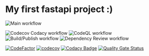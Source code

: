 # My first fastapi project :)
![Main workflow](https://github.com/linzeyang/fastapi-hello/actions/workflows/main.yml/badge.svg)

![Codecov Codacy workflow](https://github.com/linzeyang/fastapi-hello/actions/workflows/codecov-codacy.yml/badge.svg)
![CodeQL workflow](https://github.com/linzeyang/fastapi-hello/actions/workflows/codeql-analysis.yml/badge.svg)
![Build/Publish workflow](https://github.com/linzeyang/fastapi-hello/actions/workflows/build-publish-image.yml/badge.svg)
![Dependency Review workflow](https://github.com/linzeyang/fastapi-hello/actions/workflows/dependency-review.yml/badge.svg)

[![CodeFactor](https://www.codefactor.io/repository/github/linzeyang/fastapi-hello/badge)](https://www.codefactor.io/repository/github/linzeyang/fastapi-hello)
[![codecov](https://codecov.io/gh/linzeyang/fastapi-hello/branch/main/graph/badge.svg?token=DH3PJVZBB4)](https://codecov.io/gh/linzeyang/fastapi-hello)
[![Codacy Badge](https://app.codacy.com/project/badge/Grade/e938a2336af54ead899a13a9dac5310f)](https://www.codacy.com/gh/linzeyang/fastapi-hello/dashboard?utm_source=github.com&amp;utm_medium=referral&amp;utm_content=linzeyang/fastapi-hello&amp;utm_campaign=Badge_Grade)
[![Quality Gate Status](https://sonarcloud.io/api/project_badges/measure?project=linzeyang_fastapi-hello&metric=alert_status)](https://sonarcloud.io/summary/new_code?id=linzeyang_fastapi-hello)
